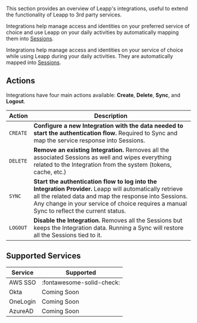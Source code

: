 This section provides an overview of Leapp's integrations, useful to extend the functionality of Leapp to 3rd party services.

Integrations help manage access and identities on your preferred service of choice and use Leapp on your daily activities by automatically mapping them into [Sessions](/0.9.0/sessions).

Integrations help manage access and identities on your service of choice while using Leapp during your daily activities. They are automatically mapped into [Sessions](/0.9.0/sessions).

## Actions

Integrations have four main actions available: **Create**, **Delete**, **Sync**, and **Logout**.

| Action    | Description |
| --------- | ----------- |
| `CREATE`  | **Configure a new Integration with the data needed to start the authentication flow.** Required to Sync and map the service response into Sessions. |
| `DELETE`  | **Remove an existing Integration.** Removes all the associated Sessions as well and wipes everything related to the Integration from the system (tokens, cache, etc.) |
| `SYNC`    | **Start the authentication flow to log into the Integration Provider.** Leapp will automatically retrieve all the related data and map the response into Sessions. Any change in your service of choice requires a manual Sync to reflect the current status. |
| `LOGOUT`  | **Disable the Integration.** Removes all the Sessions but keeps the Integration data. Running a Sync will restore all the Sessions tied to it. |

## Supported Services

| Service     | Supported |
| ----------- | --------- |
| AWS SSO     | :fontawesome-solid-check: |
| Okta        | Coming Soon |
| OneLogin    | Coming Soon |
| AzureAD     | Coming Soon |
